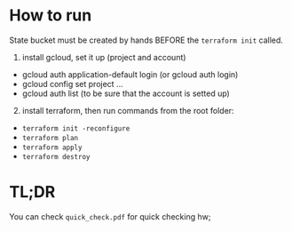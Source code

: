 # How to run

State bucket must be created by hands BEFORE the `terraform init` called.

1. install gcloud, set it up (project and account)
* gcloud auth application-default login (or gcloud auth login)
* gcloud config set project ...
* gcloud auth list (to be sure that the account is setted up)
  
2. install terraform, then run commands from the root folder:

* `terraform init -reconfigure`
* `terraform plan`
* `terraform apply`
* `terraform destroy`

# TL;DR 

You can check `quick_check.pdf` for quick checking hw;
